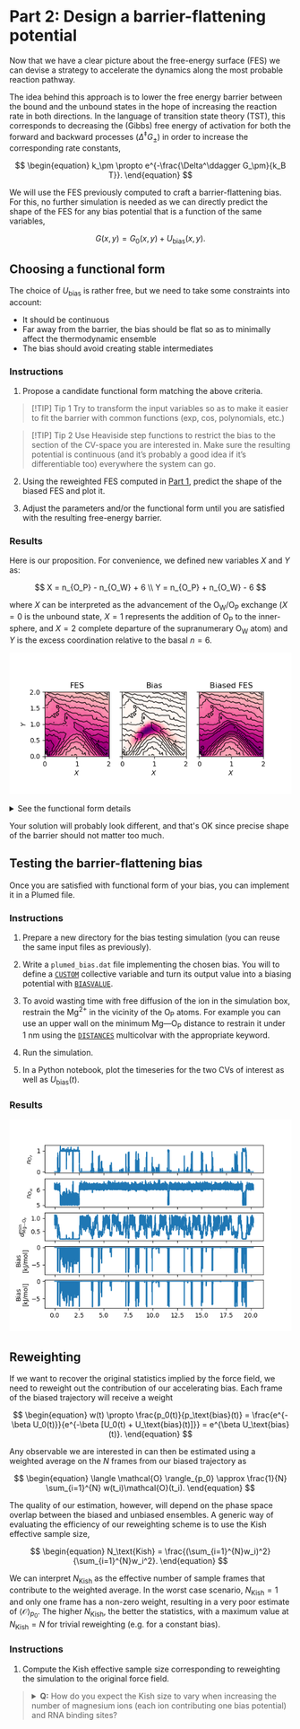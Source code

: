 # Part 2: Design a barrier-flattening potential

Now that we have a clear picture about the free-energy surface (FES) we can devise a strategy to accelerate the dynamics along the most probable reaction pathway.

The idea behind this approach is to lower the free energy barrier between the bound and the unbound states in the hope of increasing the reaction rate in both directions. In the language of transition state theory (TST), this corresponds to decreasing the (Gibbs) free energy of activation for both the forward and backward processes ($\Delta^\ddagger G_\pm$) in order to increase the corresponding rate constants,

$$
\begin{equation}
k_\pm \propto e^{-\frac{\Delta^\ddagger G_\pm}{k_B T}}.
\end{equation}
$$

We will use the FES previously computed to craft a barrier-flattening bias. For this, no further simulation is needed as we can directly predict the shape of the FES for any bias potential that is a function of the same variables,

$$
\begin{equation}
G(x, y) = G_0(x, y) + U_\text{bias}(x, y).
\end{equation}
$$

## Choosing a functional form

The choice of $U_\text{bias}$ is rather free, but we need to take some constraints into account:
- It should be continuous
- Far away from the barrier, the bias should be flat so as to minimally affect the thermodynamic ensemble
- The bias should avoid creating stable intermediates

### Instructions

1) Propose a candidate functional form matching the above criteria.

> [!TIP] Tip 1
> Try to transform the input variables so as to make it easier to fit the barrier with common functions (exp, cos, polynomials, etc.)

> [!TIP] Tip 2
> Use Heaviside step functions to restrict the bias to the section of the CV-space you are interested in. Make sure the resulting potential is continuous (and it’s probably a good idea if it’s differentiable too) everywhere the system can go.

2) Using the reweighted FES computed in [Part 1](PART1.md), predict the shape of the biased FES and plot it.

3) Adjust the parameters and/or the functional form until you are satisfied with the resulting free-energy barrier.

### Results

Here is our proposition. For convenience, we defined new variables $X$ and $Y$ as:

$$
X = n_{O_P} - n_{O_W} + 6 \\
Y = n_{O_P} + n_{O_W} - 6
$$

where $X$ can be interpreted as the advancement of the O<sub>W</sub>/O<sub>P</sub> exchange ($X = 0$ is the unbound state, $X = 1$ represents the addition of O<sub>P</sub> to the inner-sphere, and $X = 2$ complete departure of the supranumerary O<sub>W</sub> atom) and $Y$ is the excess coordination relative to the basal $n = 6$.

![Bias design figure](solutions/bias_design_xy.png)

<details><summary>See the functional form details</summary>

$$
U_\text{bias}(X', Y') = -1.875 \cdot\theta(X')\theta(2-X')\theta(Y')\theta(2 - Y')(1 - \cos(X'\pi))(1 - \cos(Y'\pi)) \\
X' = X + 0.12 (1 - \cos(X\pi)) \\
Y' = 2.8Y - 0.7(1 - \cos(X\pi))
$$

![Bias design figure](solutions/bias_design_XY.png)
</details>

Your solution will probably look different, and that's OK since precise shape of the barrier should not matter too much.

## Testing the barrier-flattening bias

Once you are satisfied with functional form of your bias, you can implement it in a Plumed file.

### Instructions

1) Prepare a new directory for the bias testing simulation (you can reuse the same input files as previously).

2) Write a `plumed_bias.dat` file implementing the chosen bias. You will to define a [`CUSTOM`](https://www.plumed.org/doc-v2.9/user-doc/html/_c_u_s_t_o_m.html) collective variable and turn its output value into a biasing potential with [`BIASVALUE`](https://www.plumed.org/doc-v2.9/user-doc/html/_b_i_a_s_v_a_l_u_e.html). 

3) To avoid wasting time with free diffusion of the ion in the simulation box, restrain the Mg<sup>2+</sup> in the vicinity of the O<sub>P</sub> atoms. For example you can use an upper wall on the minimum Mg—O<sub>P</sub> distance to restrain it under $1~\text{nm}$ using the [`DISTANCES`](https://www.plumed.org/doc-v2.9/user-doc/html/_d_i_s_t_a_n_c_e_s.html) multicolvar with the appropriate keyword.

4) Run the simulation.

5) In a Python notebook, plot the timeseries for the two CVs of interest as well as $U_\text{bias}(t)$.

### Results

![Bias test timeseries figure](solutions/bias_timeseries.png)

## Reweighting

If we want to recover the original statistics implied by the force field, we need to reweight out the contribution of our accelerating bias. Each frame of the biased trajectory will receive a weight

$$
\begin{equation}
w(t) \propto \frac{p_0(t)}{p_\text{bias}(t)} = \frac{e^{-\beta U_0(t)}}{e^{-\beta [U_0(t) + U_\text{bias}(t)]}} = e^{\beta U_\text{bias}(t)}.
\end{equation}
$$

Any observable we are interested in can then be estimated using a weighted average on the $N$ frames from our biased trajectory as

$$
\begin{equation}
\langle \mathcal{O} \rangle_{p_0} \approx \frac{1}{N} \sum_{i=1}^{N} w(t_i)\mathcal{O}(t_i).
\end{equation}
$$

The quality of our estimation, however, will depend on the phase space overlap between the biased and unbiased ensembles. A generic way of evaluating the efficiency of our reweighting scheme is to use the Kish effective sample size,

$$
\begin{equation}
N_\text{Kish} = \frac{(\sum_{i=1}^{N}w_i)^2}{\sum_{i=1}^{N}w_i^2}.
\end{equation}
$$

We can interpret $N_\text{Kish}$ as the effective number of sample frames that contribute to the weighted average. In the worst case scenario, $N_\text{Kish} = 1$ and only one frame has a non-zero weight, resulting in a very poor estimate of $\langle \mathcal{O} \rangle_{p_0}$. The higher $N_\text{Kish}$, the better the statistics, with a maximum value at $N_\text{Kish} = N$ for trivial reweighting (e.g. for a constant bias).

### Instructions

1) Compute the Kish effective sample size corresponding to reweighting the simulation to the original force field.

> <details><summary><b>Q:</b> How do you expect the Kish size to vary when increasing the number of magnesium ions (each ion contributing one bias potential) and RNA binding sites?</b></summary>
> <b>A</b>: Assuming independent Mg<sup>2+</sup>/binding site pairs, we expect the Kish size to decrease faster than linearly with the number of ions. This is because, for a frame to have a significant weight, all biases should simultaneously have a small contribution, <i>i.e.</i> be far from the barrier. This becomes combinatorially unlikely as the number of Mg<sup>2+</sup> increases.</details>

